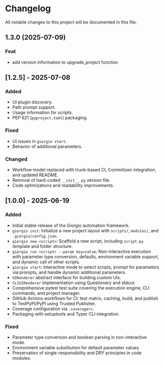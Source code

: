 # Changelog

All notable changes to this project will be documented in this file.

## 1.3.0 (2025-07-09)

### Feat

- add version information to upgrade_project function

## [1.2.5] - 2025-07-08

### Added
- UI plugin discovery.
- Path prompt support.
- Usage information for scripts.
- PEP 621 (`pyproject.toml`) packaging.

### Fixed
- UI issues in `giorgio start`.
- Behavior of additional parameters.

### Changed
- Workflow model replaced with trunk-based CI, Commitizen integration, and updated README.
- Removal of hard-coded `__init__.py` version file.
- Code optimizations and readability improvements.

## [1.0.0] - 2025-06-19

### Added
- Initial stable release of the Giorgio automation framework.
- `giorgio init`: Initialize a new project layout with `scripts/`, `modules/`, and `.giorgio/config.json`.
- `giorgio new <script>`: Scaffold a new script, including `script.py` template and folder structure.
- `giorgio run <script> --param key=value`: Non-interactive execution with parameter type conversion, defaults, environment variable support, and dynamic call of other scripts.
- `giorgio start`: Interactive mode to select scripts, prompt for parameters via prompts, and handle dynamic additional parameters.
- `UIRenderer` abstract interface for building custom UIs.
- `CLIUIRenderer` implementation using Questionary and stdout.
- Comprehensive pytest test suite covering the execution engine, CLI commands, and project manager.
- GitHub Actions workflows for CI: test matrix, caching, build, and publish to TestPyPI/PyPI using Trusted Publisher.
- Coverage configuration via `.coveragerc`.
- Packaging with setuptools and Typer CLI integration.

### Fixed
- Parameter type conversion and boolean parsing in non-interactive mode.
- Environment variable substitution for default parameter values.
- Preservation of single-responsibility and DRY principles in code modules.